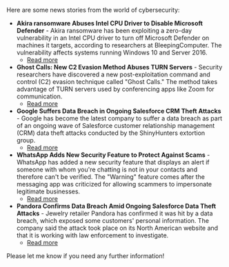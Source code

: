 Here are some news stories from the world of cybersecurity:

- **Akira ransomware Abuses Intel CPU Driver to Disable Microsoft Defender** - Akira ransomware has been exploiting a zero-day vulnerability in an Intel CPU driver to turn off Microsoft Defender on machines it targets, according to researchers at BleepingComputer. The vulnerability affects systems running Windows 10 and Server 2016.
    - [Read more](https://www.bleepingcomputer.com/news/akira-ransomware-abusing-zero-day-in-intel-cpu-driver/)
- **Ghost Calls: New C2 Evasion Method Abuses TURN Servers** - Security researchers have discovered a new post-exploitation command and control (C2) evasion technique called "Ghost Calls." The method takes advantage of TURN servers used by conferencing apps like Zoom for communication. 
    - [Read more](https://securityaffairs.co/industry/ghost-calls-a-new-post-exploitation-c2-evasion-method-abusing-turn-servers)
- **Google Suffers Data Breach in Ongoing Salesforce CRM Theft Attacks** - Google has become the latest company to suffer a data breach as part of an ongoing wave of Salesforce customer relationship management (CRM) data theft attacks conducted by the ShinyHunters extortion group. 
    - [Read more](https://www.zdnet.com/article/google-hit-by-salesforce-data-breach-as-shinyhunters-demand-1-3m-in-ransoms/)
- **WhatsApp Adds New Security Feature to Protect Against Scams** - WhatsApp has added a new security feature that displays an alert if someone with whom you're chatting is not in your contacts and therefore can't be verified. The "Warning" feature comes after the messaging app was criticized for allowing scammers to impersonate legitimate businesses.
    - [Read more](https://www.bleepingcomputer.com/news/whatsapp-add-new-security-feature-to-help-users-spot-potential-scams/)
- **Pandora Confirms Data Breach Amid Ongoing Salesforce Data Theft Attacks** - Jewelry retailer Pandora has confirmed it was hit by a data breach, which exposed some customers' personal information. The company said the attack took place on its North American website and that it is working with law enforcement to investigate.
    - [Read more](https://www.bleepingcomputer.com/news/pandora-confirmed-hit-by-data-breach/)

Please let me know if you need any further information!
